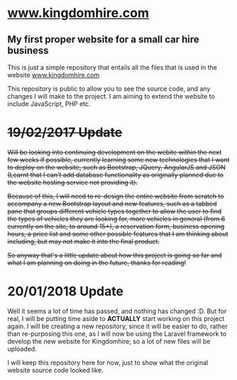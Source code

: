 # www.kingdomhire.com
My first proper website for a small car hire business
-----------------------------------------------------
This is just a simple repository that entails all the files that is used in the website www.kingdomhire.com

This repository is public to allow you to see the source code, and any changes I will make to the project. I am aiming to extend the website to include JavaScript, PHP etc.

# ~~19/02/2017 Update~~

~~Will be looking into continuing development on the webite within the next few weeks if possible, currently learning some new technologies that I want to deploy on the website, such as Bootstrap, JQuery, AngularJS and JSON (Learnt that I can't add database functionality as originally planned due to the website hosting service not providing it).~~

~~Because of this, I will need to re-design the entire website from scratch to accompany a new Bootstrap layout and new features, such as a tabbed pane that groups different vehicle types together to allow the user to find the types of vehicles they are looking for, more vehicles in general (from 6 currently on the site, to around 15+), a reservation form, business opening hours, a price list and some other possible features that I am thinking about including, but may not make it into the final product.~~

~~So anyway that's a little update about how this project is going so far and what I am planning on doing in the future, thanks for reading!~~

# 20/01/2018 Update

Well it seems a lot of time has passed, and nothing has changed :D.
But for real, I will be putting time aside to **ACTUALLY** start working on this project again.
I will be creating a new repository, since it will be easier to do, rather than re-purposing this one, as I will now be using the Laravel framework to develop the new website for Kingdomhire; so a lot of new files will be uploaded.

I will keep this repository here for now, just to show what the original website source code looked like.



 
 
 


